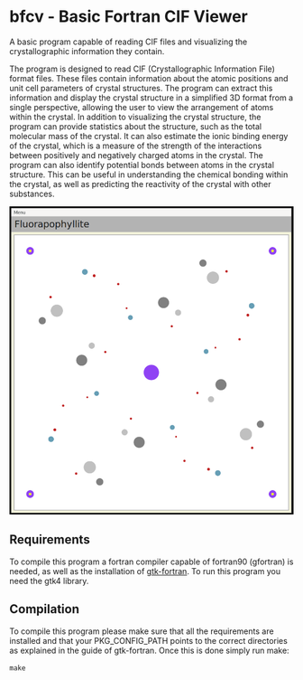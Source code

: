 # bfcv - Basic Fortran CIF Viewer
A basic program capable of reading CIF files and visualizing the crystallographic information they contain.

The program is designed to read CIF (Crystallographic Information File) format files. These files contain information about the atomic positions and unit cell parameters of crystal structures. The program can extract this information and display the crystal structure in a simplified 3D format from a single perspective, allowing the user to view the arrangement of atoms within the crystal. In addition to visualizing the crystal structure, the program can provide statistics about the structure, such as the total molecular mass of the crystal. It can also estimate the ionic binding energy of the crystal, which is a measure of the strength of the interactions between positively and negatively charged atoms in the crystal. The program can also identify potential bonds between atoms in the crystal structure. This can be useful in understanding the chemical bonding within the crystal, as well as predicting the reactivity of the crystal with other substances.

![Example Program View](example.png)

## Requirements
To compile this program a fortran compiler capable of fortran90 (gfortran) is needed, as well as the installation of [gtk-fortran](https://github.com/vmagnin/gtk-fortran). To run this program you need the gtk4 library.

## Compilation
To compile this program please make sure that all the requirements are installed and that your PKG_CONFIG_PATH points to the correct directories as explained in the guide of gtk-fortran. Once this is done simply run make:
```
make
```
